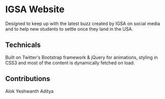 # IGSA Website

Designed to keep up with the latest buzz created by IGSA on social media and to help new students to settle once they land in the USA.

## Technicals

Built on Twitter's Bootstrap framework & jQuery for animations, styling in CSS3 and most of the content is dynamically fetched on load.

## Contributions
Alok
Yeshwanth
Aditya
